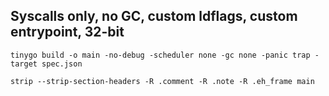## Syscalls only, no GC, custom ldflags, custom entrypoint, 32-bit

`tinygo build -o main -no-debug -scheduler none -gc none -panic trap -target spec.json`

`strip --strip-section-headers -R .comment -R .note -R .eh_frame main`
